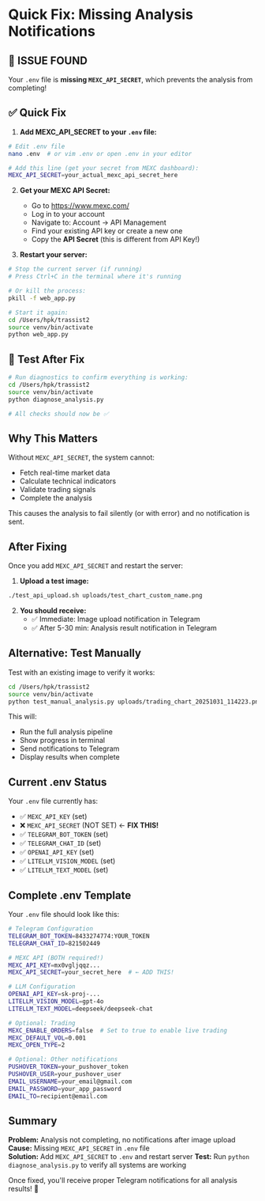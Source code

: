 # Quick Fix: Missing Analysis Notifications

## 🔴 ISSUE FOUND

Your `.env` file is **missing `MEXC_API_SECRET`**, which prevents the analysis from completing!

## ✅ Quick Fix

1. **Add MEXC_API_SECRET to your `.env` file:**

```bash
# Edit .env file
nano .env  # or vim .env or open .env in your editor

# Add this line (get your secret from MEXC dashboard):
MEXC_API_SECRET=your_actual_mexc_api_secret_here
```

2. **Get your MEXC API Secret:**
   - Go to https://www.mexc.com/
   - Log in to your account
   - Navigate to: Account → API Management
   - Find your existing API key or create a new one
   - Copy the **API Secret** (this is different from API Key!)

3. **Restart your server:**

```bash
# Stop the current server (if running)
# Press Ctrl+C in the terminal where it's running

# Or kill the process:
pkill -f web_app.py

# Start it again:
cd /Users/hpk/trassist2
source venv/bin/activate
python web_app.py
```

## 🧪 Test After Fix

```bash
# Run diagnostics to confirm everything is working:
cd /Users/hpk/trassist2
source venv/bin/activate
python diagnose_analysis.py

# All checks should now be ✅
```

## Why This Matters

Without `MEXC_API_SECRET`, the system cannot:
- Fetch real-time market data
- Calculate technical indicators
- Validate trading signals
- Complete the analysis

This causes the analysis to fail silently (or with error) and no notification is sent.

## After Fixing

Once you add `MEXC_API_SECRET` and restart the server:

1. **Upload a test image:**
```bash
./test_api_upload.sh uploads/test_chart_custom_name.png
```

2. **You should receive:**
   - ✅ Immediate: Image upload notification in Telegram
   - ✅ After 5-30 min: Analysis result notification in Telegram

## Alternative: Test Manually

Test with an existing image to verify it works:

```bash
cd /Users/hpk/trassist2
source venv/bin/activate
python test_manual_analysis.py uploads/trading_chart_20251031_114223.png
```

This will:
- Run the full analysis pipeline
- Show progress in terminal
- Send notifications to Telegram
- Display results when complete

## Current .env Status

Your `.env` file currently has:
- ✅ `MEXC_API_KEY` (set)
- ❌ `MEXC_API_SECRET` (NOT SET) ← **FIX THIS!**
- ✅ `TELEGRAM_BOT_TOKEN` (set)
- ✅ `TELEGRAM_CHAT_ID` (set)
- ✅ `OPENAI_API_KEY` (set)
- ✅ `LITELLM_VISION_MODEL` (set)
- ✅ `LITELLM_TEXT_MODEL` (set)

## Complete .env Template

Your `.env` file should look like this:

```bash
# Telegram Configuration
TELEGRAM_BOT_TOKEN=8433274774:YOUR_TOKEN
TELEGRAM_CHAT_ID=821502449

# MEXC API (BOTH required!)
MEXC_API_KEY=mx0vgljqqz...
MEXC_API_SECRET=your_secret_here  # ← ADD THIS!

# LLM Configuration
OPENAI_API_KEY=sk-proj-...
LITELLM_VISION_MODEL=gpt-4o
LITELLM_TEXT_MODEL=deepseek/deepseek-chat

# Optional: Trading
MEXC_ENABLE_ORDERS=false  # Set to true to enable live trading
MEXC_DEFAULT_VOL=0.001
MEXC_OPEN_TYPE=2

# Optional: Other notifications
PUSHOVER_TOKEN=your_pushover_token
PUSHOVER_USER=your_pushover_user
EMAIL_USERNAME=your_email@gmail.com
EMAIL_PASSWORD=your_app_password
EMAIL_TO=recipient@email.com
```

## Summary

**Problem:** Analysis not completing, no notifications after image upload
**Cause:** Missing `MEXC_API_SECRET` in `.env` file  
**Solution:** Add `MEXC_API_SECRET` to `.env` and restart server
**Test:** Run `python diagnose_analysis.py` to verify all systems are working

Once fixed, you'll receive proper Telegram notifications for all analysis results! 🎉


